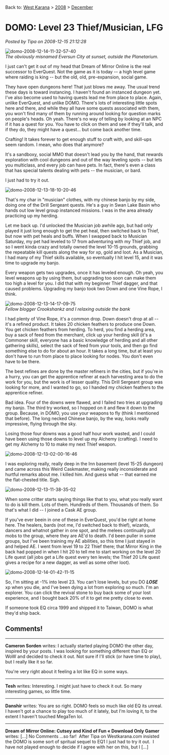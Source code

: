 Back to: [West Karana](/posts/westkarana.md) > [2008](/posts/2008/westkarana.md) > [December](./westkarana.md)
# DOMO: Level 23 Thief/Musician, LFG

*Posted by Tipa on 2008-12-15 21:12:28*

![](../../../uploads/2008/12/domo-2008-12-14-11-32-57-40.jpg "domo-2008-12-14-11-32-57-40")  
*The obviously misnamed Eversun City at sunset, outside the Planetarium.*

I just can't get it out of my head that Dream of Mirror Online is the real successor to EverQuest. Not the game as it is today -- a high level game where raiding is king -- but the old, old, pre-expansion, social game.

They have open dungeons here! That just blows me away. The usual trend these days is toward instancing. I haven't found an instanced dungeon yet. I've also become used to having quests lead me from place to place. Again, unlike EverQuest, and unlike DOMO. There's lots of interesting little spots here and there, and while they all have some quests associated with them, you won't find many of them by running around looking for question marks on people's heads. Oh yeah. There's no way of telling by looking at an NPC if it has a quest for you. You have to click on them and see if they'll talk, and if they do, they might have a quest... but come back another time.

Crafting! It takes forever to get enough stuff to craft with, and skill-ups seem random. I mean, who does that anymore?

It's a sandboxy, social MMO that doesn't lead you by the hand, that rewards exploration with cool dungeons and out of the way leveling spots -- but lets you multiclass, and every job can have pets. In fact, there's even a class that has special talents dealing with pets -- the musician, or bard.

I just had to try it out.

![](../../../uploads/2008/12/domo-2008-12-13-18-10-20-46.jpg "domo-2008-12-13-18-10-20-46")

That's my char in "musician" clothes, with my chinese banjo by my side, doing one of the Drill Sergeant quests. He's a guy in Swan Lake Basin who hands out low level group instanced missions. I was in the area already practicing up my herding.

Let me back up. I'd unlocked the Musician job awhile ago, but had only played it just long enough to get the pet heal, then switched back to Thief, but now with pet heals and buffs. When I swapped back to Musician Saturday, my pet had leveled to 17 from adventuring with my Thief job, and so I went kinda crazy and totally owned the level 10-15 grounds, grabbing the repeatable kill quests along the way for xp, gold and loot. As a Musician, I had many of my Thief skills available, so eventually I hit level 15, and it was time to upgrade my banjo.

Every weapon gets two upgrades, once it has leveled enough. Oh yeah, you level weapons up by using them, but upgrading too soon can make them too high a level for you. I did that with my beginner Thief dagger, and that caused problems. Upgrading my banjo took two Down and one Vine Rope, I think.

![](../../../uploads/2008/12/domo-2008-12-13-14-17-09-75.jpg "domo-2008-12-13-14-17-09-75")  
*Fellow blogger Crookshankz and I relaxing outside the bank*

I had plenty of Vine Rope, it's a common drop. Down doesn't drop at all -- it's a refined product. It takes 20 chicken feathers to produce one Down. You get chicken feathers from herding. To herd, you find a herding area, buy a sack of feed from the merchant, click up your herding skill (it's a Commoner skill, everyone has a basic knowledge of herding and all other gathering skills), select the sack of feed from your tools, and then go find something else to do for about an hour. It takes a long time, but at least you don't have to run from place to place looking for nodes. You don't even have to be there.

The best refines are done by the master refiners in the cities, but if you're in a hurry, you can get the apprentice refiner at each harvesting area to do the work for you, but the work is of lesser quality. This Drill Sergeant group was looking for more, and I wanted to go, so I handed my chicken feathers to the apprentice refiner.

Bad idea. Four of the downs were flawed, and I failed two tries at upgrading my banjo. The third try worked, so I hopped on it and flew it down to the group. Because, in DOMO, you use your weapons to fly (think I mentioned that before). The long necked Chinese banjo, by the way, looks really impressive, flying through the sky.

Losing those four downs was a good half hour work wasted, and I could have been using those downs to level up my Alchemy (crafting). I need to get my Alchemy to 10 to make my next Thief weapon.

![](../../../uploads/2008/12/domo-2008-12-13-02-00-16-46.jpg "domo-2008-12-13-02-00-16-46")

I was exploring really, really deep in the Inn basement (level 15-25 dungeon) and came across this Weird Caskmaster, making really inconsiderate and hurtful remarks about me. I killed him. And guess what -- that earned me the flat-chested title. Sigh.

![](../../../uploads/2008/12/domo-2008-12-13-11-38-35-02.jpg "domo-2008-12-13-11-38-35-02")

When some critter starts saying things like that to you, what you really want to do is kill them. Lots of them. Hundreds of them. Thousands of them. So that's what I did -- I joined a Cask AE group.

If you've ever beein in one of these in EverQuest, you'd be right at home here. The healers, bards (not me, I'd switched back to thief), wizards, dancers and whatnot gather in one spot, and the melees continually pull mobs to the group, where they are AE'd to death. I'd been puller in some groups, but I've been training my AE abilities, so this time I just stayed in and helped AE. I went from level 19 to 22 Thief there; that Mirror King in the back had popped in when I hit 20 to tell me to start working on the level 20 Life quest (all jobs get a Life quest every ten levels; the Thief 20 Life quest gives a recipe for a new dagger, as well as some other loot).

![](../../../uploads/2008/12/domo-2008-12-14-01-42-11-15.jpg "domo-2008-12-14-01-42-11-15")

So, I'm sitting at -1% into level 23. You can't lose levels, but you DO ***LOSE*** xp when you die, and I've been dying a lot from exploring so much. I'm an explorer. You can click the revival stone to buy back some of your lost experience, and I bought back 20% of it to get me pretty close to even.

If someone took EQ circa 1999 and shipped it to Taiwan, DOMO is what they'd ship back.

## Comments!

---

**Cameron Sorden** writes: I actually started playing DOMO the other day, inspired by your posts. I was looking for something different than EQ or WoW and decided to check it out. Not sure if I'll stick (or have time to play), but I really like it so far.

You're very right about it feeling a lot like EQ in some ways.

---

**Tesh** writes: Interesting. I might just have to check it out. So many interesting games, so little time.

---

**Danshir** writes: You are so right. DOMO feels so much like old EQ its unreal. I haven't got a chance to play too much of it lately, but I'm loving it, to the extent I haven't touched MegaTen lol.

---

**Dream of Mirror Online: Cutsey and Kind of Fun &laquo; Download Only Gamer** writes: [...] No Comments …so far!  After Tipa on Westkarana.com insisted the DOMO is some sort of spritual sequel to EQ1 I just had to try it out.  I have not played enough to decide if I agree with her on this, but I [...]


